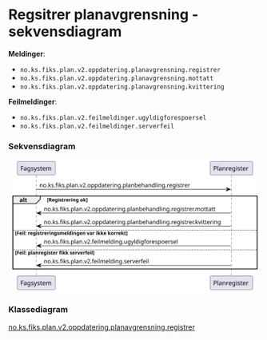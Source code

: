 # Regsitrer planavgrensning - sekvensdiagram

**Meldinger**:
- `no.ks.fiks.plan.v2.oppdatering.planavgrensning.registrer`
- `no.ks.fiks.plan.v2.oppdatering.planavgrensning.mottatt`
- `no.ks.fiks.plan.v2.oppdatering.planavgrensning.kvittering`

**Feilmeldinger**:
- `no.ks.fiks.plan.v2.feilmeldinger.ugyldigforespoersel`
- `no.ks.fiks.plan.v2.feilmeldinger.serverfeil`

### Sekvensdiagram
![sekvensdiagram](sequence-diagram.svg)


### Klassediagram

[no.ks.fiks.plan.v2.oppdatering.planavgrensning.registrer](./../../ClassDiagrams/no.ks.fiks.plan.v2.oppdatering.planavgrensning.registrer/README.md)
